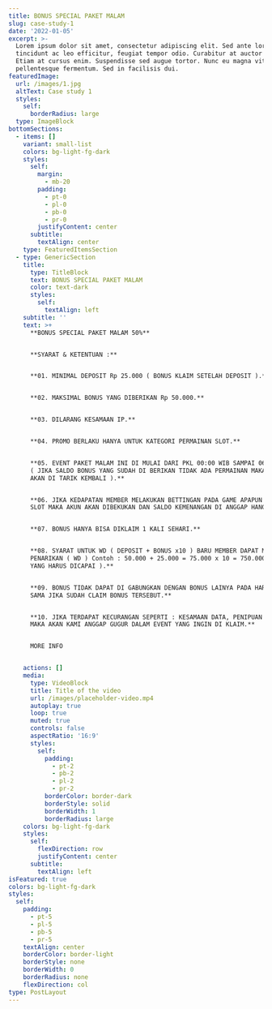 ```yaml
---
title: BONUS SPECIAL PAKET MALAM
slug: case-study-1
date: '2022-01-05'
excerpt: >-
  Lorem ipsum dolor sit amet, consectetur adipiscing elit. Sed ante lorem,
  tincidunt ac leo efficitur, feugiat tempor odio. Curabitur at auctor sapien.
  Etiam at cursus enim. Suspendisse sed augue tortor. Nunc eu magna vitae lorem
  pellentesque fermentum. Sed in facilisis dui.
featuredImage:
  url: /images/1.jpg
  altText: Case study 1
  styles:
    self:
      borderRadius: large
  type: ImageBlock
bottomSections:
  - items: []
    variant: small-list
    colors: bg-light-fg-dark
    styles:
      self:
        margin:
          - mb-20
        padding:
          - pt-0
          - pl-0
          - pb-0
          - pr-0
        justifyContent: center
      subtitle:
        textAlign: center
    type: FeaturedItemsSection
  - type: GenericSection
    title:
      type: TitleBlock
      text: BONUS SPECIAL PAKET MALAM
      color: text-dark
      styles:
        self:
          textAlign: left
    subtitle: ''
    text: >+
      **BONUS SPECIAL PAKET MALAM 50%**


      **SYARAT & KETENTUAN :**


      **01. MINIMAL DEPOSIT Rp 25.000 ( BONUS KLAIM SETELAH DEPOSIT ).**


      **02. MAKSIMAL BONUS YANG DIBERIKAN Rp 50.000.**


      **03. DILARANG KESAMAAN IP.**


      **04. PROMO BERLAKU HANYA UNTUK KATEGORI PERMAINAN SLOT.**


      **05. EVENT PAKET MALAM INI DI MULAI DARI PKL 00:00 WIB SAMPAI 06:00 WIB.
      ( JIKA SALDO BONUS YANG SUDAH DI BERIKAN TIDAK ADA PERMAINAN MAKA SALDO
      AKAN DI TARIK KEMBALI ).**


      **06. JIKA KEDAPATAN MEMBER MELAKUKAN BETTINGAN PADA GAME APAPUN SELAIN
      SLOT MAKA AKUN AKAN DIBEKUKAN DAN SALDO KEMENANGAN DI ANGGAP HANGUS.**


      **07. BONUS HANYA BISA DIKLAIM 1 KALI SEHARI.**


      **08. SYARAT UNTUK WD ( DEPOSIT + BONUS x10 ) BARU MEMBER DAPAT MELAKUKAN
      PENARIKAN ( WD ) Contoh : 50.000 + 25.000 = 75.000 x 10 = 750.000 ( TO
      YANG HARUS DICAPAI ).**


      **09. BONUS TIDAK DAPAT DI GABUNGKAN DENGAN BONUS LAINYA PADA HARI YANG
      SAMA JIKA SUDAH CLAIM BONUS TERSEBUT.**


      **10. JIKA TERDAPAT KECURANGAN SEPERTI : KESAMAAN DATA, PENIPUAN DEPOSIT
      MAKA AKAN KAMI ANGGAP GUGUR DALAM EVENT YANG INGIN DI KLAIM.**


      MORE INFO


    actions: []
    media:
      type: VideoBlock
      title: Title of the video
      url: /images/placeholder-video.mp4
      autoplay: true
      loop: true
      muted: true
      controls: false
      aspectRatio: '16:9'
      styles:
        self:
          padding:
            - pt-2
            - pb-2
            - pl-2
            - pr-2
          borderColor: border-dark
          borderStyle: solid
          borderWidth: 1
          borderRadius: large
    colors: bg-light-fg-dark
    styles:
      self:
        flexDirection: row
        justifyContent: center
      subtitle:
        textAlign: left
isFeatured: true
colors: bg-light-fg-dark
styles:
  self:
    padding:
      - pt-5
      - pl-5
      - pb-5
      - pr-5
    textAlign: center
    borderColor: border-light
    borderStyle: none
    borderWidth: 0
    borderRadius: none
    flexDirection: col
type: PostLayout
---
```


